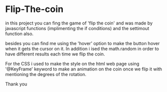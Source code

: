 # Flip-The-coin

in this project you can fing the game of 'flip the coin' and was made by 
javascript functions (implimenting the if conditions) and the settimout function also.

besides you can find me using the 'hover' option to make the button hover when it gets the cursor on it.
In addition i ised the math.random in order to have different results each time we flip the coin.

For the CSS i used to make the style on the html web page using '@KeyFrame' keyword to make an animation on the 
coin once we flip it with mentioning the degrees of the rotation.


Thank you